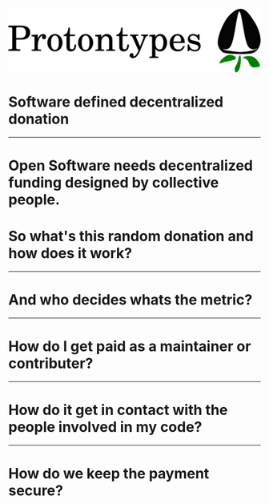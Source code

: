 ![](logo2_with_name.png)

# Software defined decentralized donation 

---

# Open Software needs decentralized funding designed by collective people.  

# So what's this random donation and how does it work? 

---

# And who decides whats the metric?

---

# How do I get paid as a maintainer or contributer?

---

# How do it get in contact with the people involved in my code? 

---

# How do we keep the payment secure?

